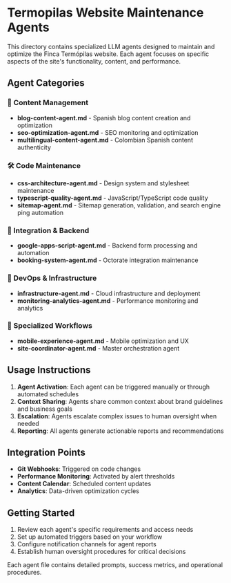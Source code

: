 # Termopilas Website Maintenance Agents

This directory contains specialized LLM agents designed to maintain and optimize the Finca Termópilas website. Each agent focuses on specific aspects of the site's functionality, content, and performance.

## Agent Categories

### 🎯 Content Management
- **blog-content-agent.md** - Spanish blog content creation and optimization
- **seo-optimization-agent.md** - SEO monitoring and optimization
- **multilingual-content-agent.md** - Colombian Spanish content authenticity

### 🛠️ Code Maintenance  
- **css-architecture-agent.md** - Design system and stylesheet maintenance
- **typescript-quality-agent.md** - JavaScript/TypeScript code quality
- **sitemap-agent.md** - Sitemap generation, validation, and search engine ping automation

### 🔌 Integration & Backend
- **google-apps-script-agent.md** - Backend form processing and automation
- **booking-system-agent.md** - Octorate integration maintenance

### 🚀 DevOps & Infrastructure
- **infrastructure-agent.md** - Cloud infrastructure and deployment
- **monitoring-analytics-agent.md** - Performance monitoring and analytics

### 📱 Specialized Workflows
- **mobile-experience-agent.md** - Mobile optimization and UX
- **site-coordinator-agent.md** - Master orchestration agent

## Usage Instructions

1. **Agent Activation**: Each agent can be triggered manually or through automated schedules
2. **Context Sharing**: Agents share common context about brand guidelines and business goals
3. **Escalation**: Agents escalate complex issues to human oversight when needed
4. **Reporting**: All agents generate actionable reports and recommendations

## Integration Points

- **Git Webhooks**: Triggered on code changes
- **Performance Monitoring**: Activated by alert thresholds
- **Content Calendar**: Scheduled content updates
- **Analytics**: Data-driven optimization cycles

## Getting Started

1. Review each agent's specific requirements and access needs
2. Set up automated triggers based on your workflow
3. Configure notification channels for agent reports
4. Establish human oversight procedures for critical decisions

Each agent file contains detailed prompts, success metrics, and operational procedures.